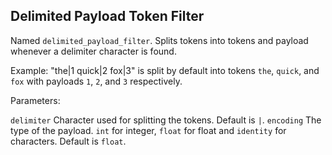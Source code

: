 ## Delimited Payload Token Filter

Named `delimited_payload_filter`. Splits tokens into tokens and payload whenever a delimiter character is found.

Example: "the|1 quick|2 fox|3" is split by default into tokens `the`, `quick`, and `fox` with payloads `1`, `2`, and `3` respectively.

Parameters:

`delimiter`
     Character used for splitting the tokens. Default is `|`. 
`encoding`
     The type of the payload. `int` for integer, `float` for float and `identity` for characters. Default is `float`. 
